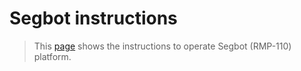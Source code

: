 # Segbot instructions
> This [page](https://github.com/astrosaeed/bwi) shows the instructions to operate Segbot (RMP-110) platform.

